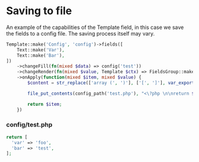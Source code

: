 # Saving to file

An example of the capabilities of the Template field, in this case we save the fields to a config file. The saving process itself may vary.

```php
Template::make('Config', 'config')->fields([
    Text::make('Var'),
    Text::make('Bar'),
])
    ->changeFill(fn(mixed $data) => config('test'))
    ->changeRender(fn(mixed $value, Template $ctx) => FieldsGroup::make($ctx->getPreparedFields())->fill($value))
    ->onApply(function(mixed $item, mixed $value) {
        $content = str_replace(['array (', ')'], ['[', ']'], var_export($value, true));

        file_put_contents(config_path('test.php'), "<\?php \n\nreturn $content;");

        return $item;
    })
```

### config/test.php

```php
return [
  'var' => 'foo',
  'bar' => 'test',
];
```

